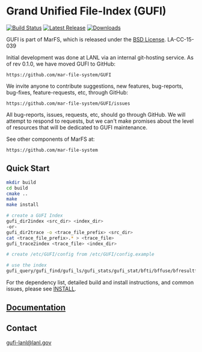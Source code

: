 # Grand Unified File-Index (GUFI)

[![Build Status](https://travis-ci.com/mar-file-system/GUFI.svg?branch=master)](https://travis-ci.com/mar-file-system/GUFI)
[![Latest Release](https://img.shields.io/github/release/mar-file-system/GUFI.svg?style=popout)](https://github.com/mar-file-system/GUFI/releases/latest)
[![Downloads](https://img.shields.io/github/downloads/mar-file-system/GUFI/latest/total.svg?style=popout)](https://github.com/mar-file-system/GUFI/releases/latest)

GUFI is part of MarFS, which is released under the [BSD License](LICENSE.txt).
LA-CC-15-039

Initial development was done at LANL via an internal git-hosting service.
As of rev 0.1.0, we have moved GUFI to GitHub:

    https://github.com/mar-file-system/GUFI

We invite anyone to contribute suggestions, new features, bug-reports,
bug-fixes, feature-requests, etc, through GitHub:

    https://github.com/mar-file-system/GUFI/issues

All bug-reports, issues, requests, etc, should go through GitHub.
We will attempt to respond to requests, but we can't make promises about
the level of resources that will be dedicated to GUFI maintenance.

See other components of MarFS at:

    https://github.com/mar-file-system

## Quick Start
```bash
mkdir build
cd build
cmake ..
make
make install

# create a GUFI Index
gufi_dir2index <src_dir> <index_dir>
-or-
gufi_dir2trace -o <trace_file_prefix> <src_dir>
cat <trace_file_prefix>.* > <trace_file>
gufi_trace2index <trace_file> <index_dir>

# create /etc/GUFI/config from /etc/GUFI/config.example

# use the index
gufi_query/gufi_find/gufi_ls/gufi_stats/gufi_stat/bfti/bffuse/bfresultfuse/querydb/querydbn
```

For the dependency list, detailed build and install instructions, and common issues, please see [INSTALL](INSTALL).

## [Documentation](docs/README.md)

## Contact
gufi-lanl@lanl.gov
